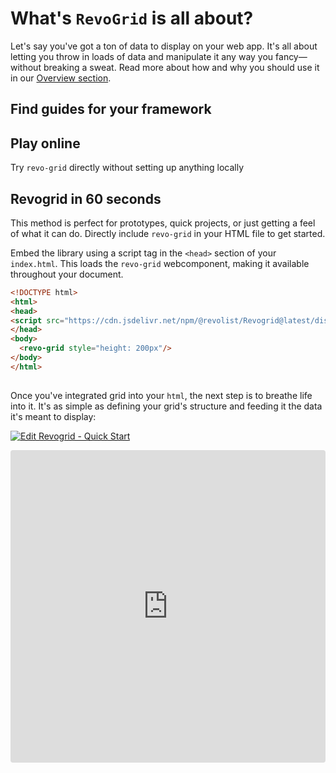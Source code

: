# What's `RevoGrid` is all about?

 Let's say you've got a ton of data to display on your web app. It's all about letting you throw in loads of data and manipulate it any way you fancy—without breaking a sweat. Read more about how and why you should use it in our [Overview section](./overview).





## Find guides for your framework

<!--@include: ./parts/framework.md-->

## Play online
Try `revo-grid` directly without setting up anything locally

<!--@include: ../demo/js/js.overview.md-->

<!--@include: ./parts/key-concepts.md-->


## Revogrid in 60 seconds

This method is perfect for prototypes, quick projects, or just getting a feel of what it can do. Directly include `revo-grid` in your HTML file to get started.

Embed the library using a script tag in the `<head>` section of your `index.html`. This loads the `revo-grid` webcomponent, making it available throughout your document.

```html
<!DOCTYPE html>
<html>
<head>
<script src="https://cdn.jsdelivr.net/npm/@revolist/Revogrid@latest/dist/revo-grid/revo-grid.js"></script>
</head>
<body>
  <revo-grid style="height: 200px"/>
</body>
</html>
  
```


Once you've integrated grid into your `html`, the next step is to breathe life into it. It's as simple as defining your grid's structure and feeding it the data it's meant to display:


<!--@include: ./parts/basic-setup.code.md-->


[![Edit Revogrid - Quick Start](https://codesandbox.io/static/img/play-codesandbox.svg)](https://codesandbox.io/p/sandbox/Revogrid-60s-tlxgwn)


<ClientOnly>
  <iframe src="https://codesandbox.io/embed/tlxgwn?view=Editor+%2B+Preview&module=%2Findex.html&hidenavigation=1"
     style="width:100%; height: 500px; border:0; border-radius: 4px; overflow:hidden;"
     title="Revogrid - 60s"
     allow="accelerometer; ambient-light-sensor; camera; encrypted-media; geolocation; gyroscope; hid; microphone; midi; payment; usb; vr; xr-spatial-tracking"
     sandbox="allow-forms allow-modals allow-popups allow-presentation allow-same-origin allow-scripts"
   ></iframe>
</ClientOnly>
